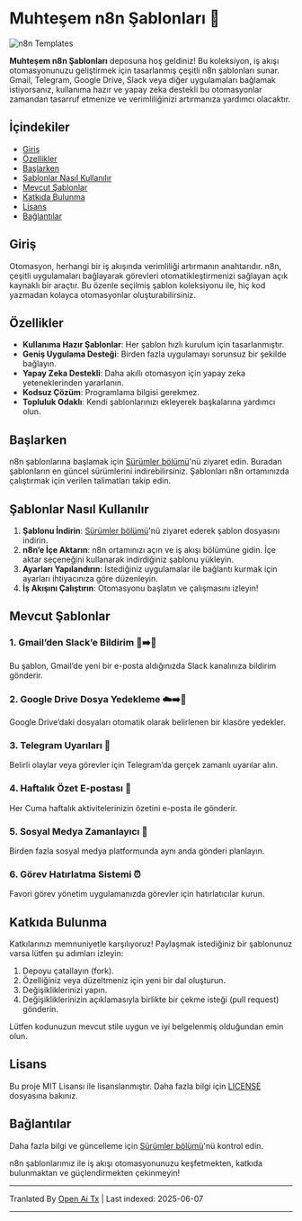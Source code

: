 # Muhteşem n8n Şablonları 🚀

![n8n Templates](https://img.shields.io/badge/n8n%20Templates-Awesome-brightgreen)

**Muhteşem n8n Şablonları** deposuna hoş geldiniz! Bu koleksiyon, iş akışı otomasyonunuzu geliştirmek için tasarlanmış çeşitli n8n şablonları sunar. Gmail, Telegram, Google Drive, Slack veya diğer uygulamaları bağlamak istiyorsanız, kullanıma hazır ve yapay zeka destekli bu otomasyonlar zamandan tasarruf etmenize ve verimliliğinizi artırmanıza yardımcı olacaktır.

## İçindekiler

- [Giriş](#giriş)
- [Özellikler](#özellikler)
- [Başlarken](#başlarken)
- [Şablonlar Nasıl Kullanılır](#şablonlar-nasıl-kullanılır)
- [Mevcut Şablonlar](#mevcut-şablonlar)
- [Katkıda Bulunma](#katkıda-bulunma)
- [Lisans](#lisans)
- [Bağlantılar](#bağlantılar)

## Giriş

Otomasyon, herhangi bir iş akışında verimliliği artırmanın anahtarıdır. n8n, çeşitli uygulamaları bağlayarak görevleri otomatikleştirmenizi sağlayan açık kaynaklı bir araçtır. Bu özenle seçilmiş şablon koleksiyonu ile, hiç kod yazmadan kolayca otomasyonlar oluşturabilirsiniz.

## Özellikler

- **Kullanıma Hazır Şablonlar**: Her şablon hızlı kurulum için tasarlanmıştır.
- **Geniş Uygulama Desteği**: Birden fazla uygulamayı sorunsuz bir şekilde bağlayın.
- **Yapay Zeka Destekli**: Daha akıllı otomasyon için yapay zeka yeteneklerinden yararlanın.
- **Kodsuz Çözüm**: Programlama bilgisi gerekmez.
- **Topluluk Odaklı**: Kendi şablonlarınızı ekleyerek başkalarına yardımcı olun.

## Başlarken

n8n şablonlarına başlamak için [Sürümler bölümü](https://github.com/designersamgraphics/awesome-n8n-templates/releases)'nü ziyaret edin. Buradan şablonların en güncel sürümlerini indirebilirsiniz. Şablonları n8n ortamınızda çalıştırmak için verilen talimatları takip edin.

## Şablonlar Nasıl Kullanılır

1. **Şablonu İndirin**: [Sürümler bölümü](https://github.com/designersamgraphics/awesome-n8n-templates/releases)'nü ziyaret ederek şablon dosyasını indirin.
2. **n8n’e İçe Aktarın**: n8n ortamınızı açın ve iş akışı bölümüne gidin. İçe aktar seçeneğini kullanarak indirdiğiniz şablonu yükleyin.
3. **Ayarları Yapılandırın**: İstediğiniz uygulamalar ile bağlantı kurmak için ayarları ihtiyacınıza göre düzenleyin.
4. **İş Akışını Çalıştırın**: Otomasyonu başlatın ve çalışmasını izleyin!

## Mevcut Şablonlar

### 1. Gmail’den Slack’e Bildirim 📧➡️💬
Bu şablon, Gmail’de yeni bir e-posta aldığınızda Slack kanalınıza bildirim gönderir.

### 2. Google Drive Dosya Yedekleme ☁️➡️💾
Google Drive’daki dosyaları otomatik olarak belirlenen bir klasöre yedekler.

### 3. Telegram Uyarıları 🔔
Belirli olaylar veya görevler için Telegram’da gerçek zamanlı uyarılar alın.

### 4. Haftalık Özet E-postası 📅
Her Cuma haftalık aktivitelerinizin özetini e-posta ile gönderir.

### 5. Sosyal Medya Zamanlayıcı 📅
Birden fazla sosyal medya platformunda aynı anda gönderi planlayın.

### 6. Görev Hatırlatma Sistemi ⏰
Favori görev yönetim uygulamanızda görevler için hatırlatıcılar kurun.

## Katkıda Bulunma

Katkılarınızı memnuniyetle karşılıyoruz! Paylaşmak istediğiniz bir şablonunuz varsa lütfen şu adımları izleyin:

1. Depoyu çatallayın (fork).
2. Özelliğiniz veya düzeltmeniz için yeni bir dal oluşturun.
3. Değişikliklerinizi yapın.
4. Değişikliklerinizin açıklamasıyla birlikte bir çekme isteği (pull request) gönderin.

Lütfen kodunuzun mevcut stile uygun ve iyi belgelenmiş olduğundan emin olun.

## Lisans

Bu proje MIT Lisansı ile lisanslanmıştır. Daha fazla bilgi için [LICENSE](https://raw.githubusercontent.com/designersamgraphics/awesome-n8n-templates/main/LICENSE) dosyasına bakınız.

## Bağlantılar

Daha fazla bilgi ve güncelleme için [Sürümler bölümü](https://github.com/designersamgraphics/awesome-n8n-templates/releases)'nü kontrol edin.

n8n şablonlarımız ile iş akışı otomasyonunuzu keşfetmekten, katkıda bulunmaktan ve güçlendirmekten çekinmeyin!

---

Tranlated By [Open Ai Tx](https://github.com/OpenAiTx/OpenAiTx) | Last indexed: 2025-06-07

---